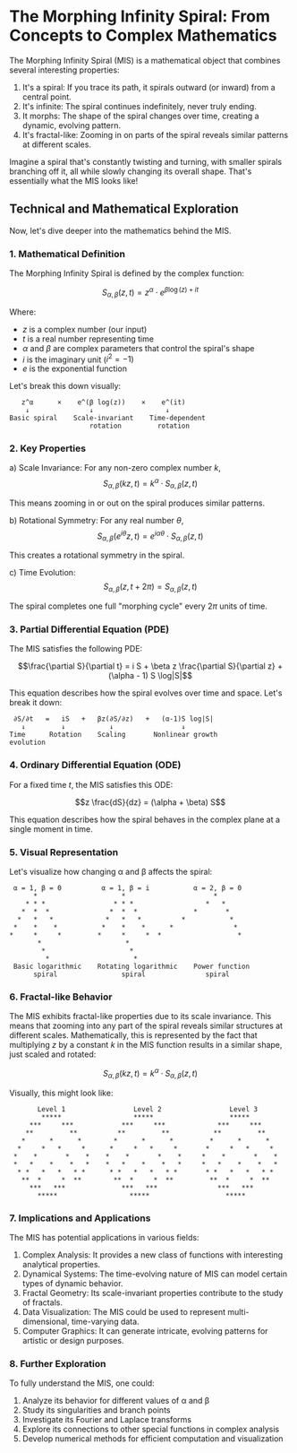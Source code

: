 # The Morphing Infinity Spiral: From Concepts to Complex Mathematics



The Morphing Infinity Spiral (MIS) is a mathematical object that combines several interesting properties:

1. It's a spiral: If you trace its path, it spirals outward (or inward) from a central point.
2. It's infinite: The spiral continues indefinitely, never truly ending.
3. It morphs: The shape of the spiral changes over time, creating a dynamic, evolving pattern.
4. It's fractal-like: Zooming in on parts of the spiral reveals similar patterns at different scales.

Imagine a spiral that's constantly twisting and turning, with smaller spirals branching off it, all while slowly changing its overall shape. That's essentially what the MIS looks like!

## Technical and Mathematical Exploration

Now, let's dive deeper into the mathematics behind the MIS.

### 1. Mathematical Definition

The Morphing Infinity Spiral is defined by the complex function:

$$S_{\alpha,\beta}(z,t) = z^\alpha \cdot e^{\beta \log(z) + it}$$

Where:
- $z$ is a complex number (our input)
- $t$ is a real number representing time
- $\alpha$ and $\beta$ are complex parameters that control the spiral's shape
- $i$ is the imaginary unit ($i^2 = -1$)
- $e$ is the exponential function

Let's break this down visually:

```
   z^α      ×    e^(β log(z))    ×    e^(it)
    ↓               ↓                  ↓
Basic spiral    Scale-invariant    Time-dependent
                    rotation         rotation
```

### 2. Key Properties

a) Scale Invariance:
   For any non-zero complex number $k$, 
   $$S_{\alpha,\beta}(kz,t) = k^\alpha \cdot S_{\alpha,\beta}(z,t)$$

   This means zooming in or out on the spiral produces similar patterns.

b) Rotational Symmetry:
   For any real number $\theta$, 
   $$S_{\alpha,\beta}(e^{i\theta}z,t) = e^{i\alpha\theta} \cdot S_{\alpha,\beta}(z,t)$$

   This creates a rotational symmetry in the spiral.

c) Time Evolution:
   $$S_{\alpha,\beta}(z,t+2\pi) = S_{\alpha,\beta}(z,t)$$

   The spiral completes one full "morphing cycle" every $2\pi$ units of time.

### 3. Partial Differential Equation (PDE)

The MIS satisfies the following PDE:

$$\frac{\partial S}{\partial t} = i S + \beta z \frac{\partial S}{\partial z} + (\alpha - 1) S \log|S|$$

This equation describes how the spiral evolves over time and space. Let's break it down:

```
 ∂S/∂t   =   iS   +   βz(∂S/∂z)   +   (α-1)S log|S|
   ↓         ↓           ↓                 ↓
Time      Rotation    Scaling       Nonlinear growth
evolution
```

### 4. Ordinary Differential Equation (ODE)

For a fixed time $t$, the MIS satisfies this ODE:

$$z \frac{dS}{dz} = (\alpha + \beta) S$$

This equation describes how the spiral behaves in the complex plane at a single moment in time.

### 5. Visual Representation

Let's visualize how changing α and β affects the spiral:

```
 α = 1, β = 0          α = 1, β = i           α = 2, β = 0
      *                     *                      *
    * * *                 * * *                  *   *
   *  *  *               *  *  *              *       *
  *   *   *             *   *   *          *           *
 *    *    *           *    *    *      *               *
*     *     *         *     *     *  *                   *
       *                     *
        *                     *
         *                     *
 Basic logarithmic    Rotating logarithmic    Power function
      spiral                spiral               spiral
```

### 6. Fractal-like Behavior

The MIS exhibits fractal-like properties due to its scale invariance. This means that zooming into any part of the spiral reveals similar structures at different scales. Mathematically, this is represented by the fact that multiplying $z$ by a constant $k$ in the MIS function results in a similar shape, just scaled and rotated:

$$S_{\alpha,\beta}(kz,t) = k^\alpha \cdot S_{\alpha,\beta}(z,t)$$

Visually, this might look like:

```
       Level 1                 Level 2                 Level 3
        *****                  *****                   *****
     ***     ***            ***     ***             ***     ***
    **         **          **         **           **         **
   *      *      *        *      *      *         *      *      *
  *     *   *     *      *     *   *     *       *     *   *     *
 *    *       *    *    *    *       *    *     *    *       *    *
 *   *    *    *   *    *   *    *    *   *     *   *    *    *   *
  * *   *   *   * *      * *   *   *   * *       * *   *   *   * *
   **  *     *  **        **  *     *  **         **  *     *  **
     ***   ***              ***   ***               ***   ***
       *****                  *****                   *****
```

### 7. Implications and Applications

The MIS has potential applications in various fields:

1. Complex Analysis: It provides a new class of functions with interesting analytical properties.
2. Dynamical Systems: The time-evolving nature of MIS can model certain types of dynamic behavior.
3. Fractal Geometry: Its scale-invariant properties contribute to the study of fractals.
4. Data Visualization: The MIS could be used to represent multi-dimensional, time-varying data.
5. Computer Graphics: It can generate intricate, evolving patterns for artistic or design purposes.

### 8. Further Exploration

To fully understand the MIS, one could:

1. Analyze its behavior for different values of α and β
2. Study its singularities and branch points
3. Investigate its Fourier and Laplace transforms
4. Explore its connections to other special functions in complex analysis
5. Develop numerical methods for efficient computation and visualization

